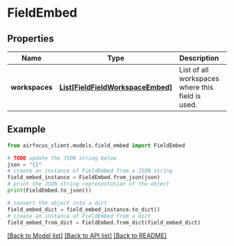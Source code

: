 # FieldEmbed


## Properties

Name | Type | Description | Notes
------------ | ------------- | ------------- | -------------
**workspaces** | [**List[FieldFieldWorkspaceEmbed]**](FieldFieldWorkspaceEmbed.md) | List of all workspaces where this field is used. | [optional] 

## Example

```python
from airfocus_client.models.field_embed import FieldEmbed

# TODO update the JSON string below
json = "{}"
# create an instance of FieldEmbed from a JSON string
field_embed_instance = FieldEmbed.from_json(json)
# print the JSON string representation of the object
print(FieldEmbed.to_json())

# convert the object into a dict
field_embed_dict = field_embed_instance.to_dict()
# create an instance of FieldEmbed from a dict
field_embed_from_dict = FieldEmbed.from_dict(field_embed_dict)
```
[[Back to Model list]](../README.md#documentation-for-models) [[Back to API list]](../README.md#documentation-for-api-endpoints) [[Back to README]](../README.md)



